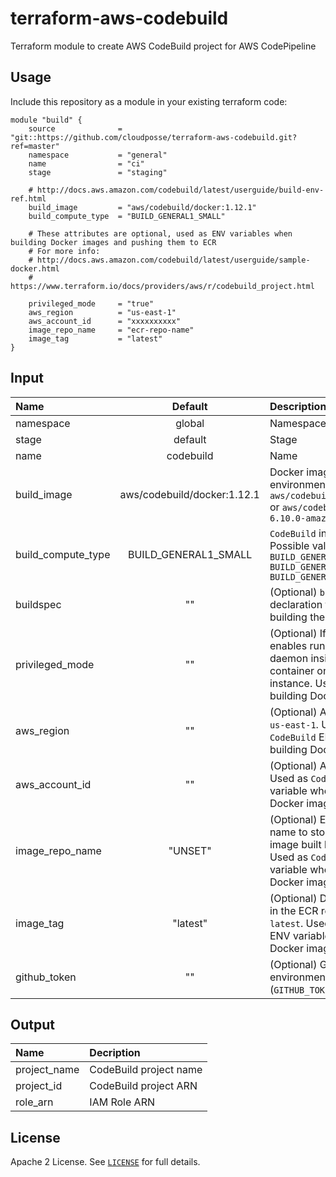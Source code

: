 # terraform-aws-codebuild

Terraform module to create AWS CodeBuild project for AWS CodePipeline

## Usage

Include this repository as a module in your existing terraform code:

```hcl
module "build" {
    source              = "git::https://github.com/cloudposse/terraform-aws-codebuild.git?ref=master"
    namespace           = "general"
    name                = "ci"
    stage               = "staging"
    
    # http://docs.aws.amazon.com/codebuild/latest/userguide/build-env-ref.html
    build_image         = "aws/codebuild/docker:1.12.1"
    build_compute_type  = "BUILD_GENERAL1_SMALL"
    
    # These attributes are optional, used as ENV variables when building Docker images and pushing them to ECR
    # For more info:
    # http://docs.aws.amazon.com/codebuild/latest/userguide/sample-docker.html
    # https://www.terraform.io/docs/providers/aws/r/codebuild_project.html
    
    privileged_mode     = "true"
    aws_region          = "us-east-1"
    aws_account_id      = "xxxxxxxxxx"
    image_repo_name     = "ecr-repo-name"
    image_tag           = "latest"
}
```


## Input

| Name                | Default                      | Description                                                                                                                                          |
|:--------------------|:----------------------------:|:-----------------------------------------------------------------------------------------------------------------------------------------------------|
| namespace           | global                       | Namespace                                                                                                                                            |
| stage               | default                      | Stage                                                                                                                                                |
| name                | codebuild                    | Name                                                                                                                                                 |
| build_image         | aws/codebuild/docker:1.12.1  | Docker image for build environment, _e.g._ `aws/codebuild/docker:1.12.1` or `aws/codebuild/eb-nodejs-6.10.0-amazonlinux-64:4.0.0`                    |
| build_compute_type  | BUILD_GENERAL1_SMALL         | `CodeBuild` instance size.  Possible values are: ```BUILD_GENERAL1_SMALL``` ```BUILD_GENERAL1_MEDIUM``` ```BUILD_GENERAL1_LARGE```                   |
| buildspec           | ""                           | (Optional) `buildspec` declaration to use for building the project                                                                                   |
| privileged_mode     | ""                           | (Optional) If set to true, enables running the Docker daemon inside a Docker container on the `CodeBuild` instance. Used when building Docker images |
| aws_region          | ""                           | (Optional) AWS Region, _e.g._ `us-east-1`. Used as `CodeBuild` ENV variable when building Docker images                                              |
| aws_account_id      | ""                           | (Optional) AWS Account ID. Used as `CodeBuild` ENV variable when building Docker images                                                              |
| image_repo_name     | "UNSET"                      | (Optional) ECR repository name to store the Docker image built by this module. Used as `CodeBuild` ENV variable when building Docker images          |
| image_tag           | "latest"                     | (Optional) Docker image tag in the ECR repository, _e.g._ `latest`. Used as `CodeBuild` ENV variable when building Docker images                     |
| github_token        | ""                           | (Optional) GitHub auth token environment variable (`GITHUB_TOKEN`)                                                                                     |



## Output

| Name         | Decription             |
|:-------------|:-----------------------|
| project_name | CodeBuild project name |
| project_id   | CodeBuild project ARN  |
| role_arn     | IAM Role ARN           |


## License

Apache 2 License. See [`LICENSE`](LICENSE) for full details.
